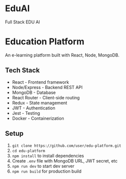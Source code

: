 # EduAI
Full Stack EDU AI
# Education Platform

An e-learning platform built with React, Node, MongoDB.

## Tech Stack

- React - Frontend framework
- Node/Express - Backend REST API 
- MongoDB - Database
- React Router - Client-side routing
- Redux - State management
- JWT - Authentication
- Jest - Testing
- Docker - Containerization

## Setup

1. `git clone https://github.com/user/edu-platform.git`
2. `cd edu-platform`
3. `npm install` to install dependencies
4. Create `.env` file with MongoDB URL, JWT secret, etc
5. `npm run dev` to start dev server
6. `npm run build` for production build
